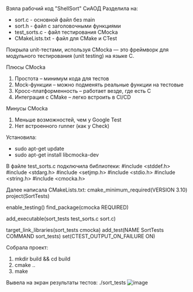 Взяла рабочий код "ShellSort" СиАОД 
Разделила на:
- sort.c - основной файл без main
- sort.h - файл с заголовочными функциями
- test_sorts.c - файл тестирования CMocka
- CMakeLists.txt - файл для CMake и CTest
  
Покрыла unit-тестами, используя CMocka — это фреймворк для модульного тестирования (unit testing) на языке C.

 Плюсы CMocka
1. Простота – минимум кода для тестов
2. Mock-функции – можно подменять реальные функции на тестовые
3. Кросс-платформенность – работает везде, где есть C
4. Интеграция с CMake – легко встроить в CI/CD
 
  Минусы CMocka
1. Меньше возможностей, чем у Google Test
2. Нет встроенного runner (как у Check)
   
Установила:
- sudo apt-get update
- sudo apt-get install libcmocka-dev

В файле test_sorts.c подключила библиотеки:
#include <stddef.h>
#include <stdarg.h>
#include <setjmp.h>
#include <stdio.h>
#include <string.h>
#include <cmocka.h>

Далее написала CMakeLists.txt:
cmake_minimum_required(VERSION 3.10)
project(SortTests)

enable_testing()
find_package(cmocka REQUIRED)

add_executable(sort_tests test_sorts.c sort.c)

target_link_libraries(sort_tests cmocka)
add_test(NAME SortTests COMMAND sort_tests)
set(CTEST_OUTPUT_ON_FAILURE ON)

Собрала проект:
1. mkdir build && cd build
2. cmake ..
3. make

Вывела на экран результаты тестов:
./sort_tests
![image](https://github.com/user-attachments/assets/90ecb0cd-081f-43f4-bf9b-9e1d5151b81d)

